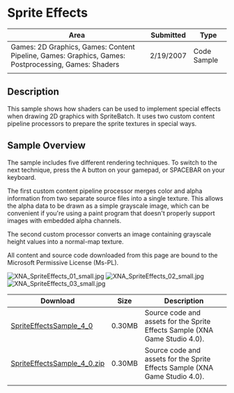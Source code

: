 # Sprite Effects

|Area|Submitted|Type|
|-|-|-|
Games: 2D Graphics, Games: Content Pipeline, Games: Graphics, Games: Postprocessing, Games: Shaders|2/19/2007|Code Sample
||||

## Description

This sample shows how shaders can be used to implement special effects when drawing 2D graphics with SpriteBatch. It uses two custom content pipeline processors to prepare the sprite textures in special ways.

## Sample Overview

The sample includes five different rendering techniques. To switch to the next technique, press the A button on your gamepad, or SPACEBAR on your keyboard.

The first custom content pipeline processor merges color and alpha information from two separate source files into a single texture. This allows the alpha data to be drawn as a simple grayscale image, which can be convenient if you're using a paint program that doesn't properly support images with embedded alpha channels.

The second custom processor converts an image containing grayscale height values into a normal-map texture.

All content and source code downloaded from this page are bound to the Microsoft Permissive License (Ms-PL).

![XNA_SpriteEffects_01_small.jpg](https://github.com/simondarksidej/XNAGameStudio/blob/archive/Images/XNA_SpriteEffects_01_small.jpg?raw=true)
![XNA_SpriteEffects_02_small.jpg](https://github.com/simondarksidej/XNAGameStudio/blob/archive/Images/XNA_SpriteEffects_02_small.jpg?raw=true)
![XNA_SpriteEffects_03_small.jpg](https://github.com/simondarksidej/XNAGameStudio/blob/archive/Images/XNA_SpriteEffects_03_small.jpg?raw=true)

Download | Size | Description
---|---|---|
[SpriteEffectsSample_4_0](https://github.com/simondarksidej/XNAGameStudio/tree/archive/Samples/SpriteEffectsSample_4_0) | 0.30MB | Source code and assets for the Sprite Effects Sample (XNA Game Studio 4.0).
[SpriteEffectsSample_4_0.zip](https://github.com/simondarksidej/XNAGameStudioZips/raw/zips/SpriteEffectsSample_4_0.zip) | 0.30MB | Source code and assets for the Sprite Effects Sample (XNA Game Studio 4.0).
||||
